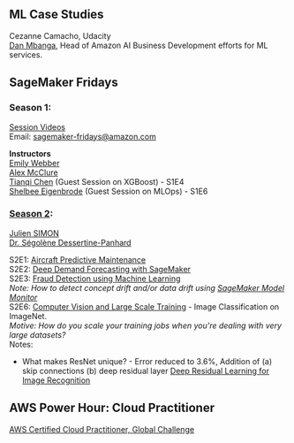 ## ML Case Studies  
Cezanne Camacho, Udacity  
[Dan Mbanga](https://www.linkedin.com/in/dan-romuald-mbanga-62850a22/), Head of Amazon AI Business Development efforts for ML services.   

## SageMaker Fridays  
### Season 1:  
[Session Videos](https://www.twitch.tv/aws/videos)  
Email: sagemaker-fridays@amazon.com  

**Instructors**  
[Emily Webber](https://www.linkedin.com/in/emily-webber-921b4969/)  
[Alex McClure](https://www.linkedin.com/in/alexjmcclure/)  
[Tianqi Chen](https://tqchen.com/) (Guest Session on XGBoost) - S1E4  
[Shelbee Eigenbrode](https://www.linkedin.com/in/shelbee-eigenbrode-5b632414/) (Guest Session on MLOps) - S1E6  

### [Season 2](https://amazonsagemakerfridays.splashthat.com/):  
[Julien SIMON](https://www.linkedin.com/in/juliensimon/)  
[Dr. Ségolène Dessertine-Panhard](https://www.linkedin.com/in/dr-s%C3%A9gol%C3%A8ne-dessertine-panhard-41416010/)  

S2E1: [Aircraft Predictive Maintenance](https://github.com/awslabs/predictive-maintenance-using-machine-learning/tree/master/source/notebooks)  
S2E2: [Deep Demand Forecasting with SageMaker](https://github.com/awslabs/sagemaker-deep-demand-forecast)  
S2E3: [Fraud Detection using Machine Learning](https://github.com/awslabs/fraud-detection-using-machine-learning/blob/master/source/notebooks/sagemaker_fraud_detection.ipynb)  
*Note: How to detect concept drift and/or data drift using [SageMaker Model Monitor](https://github.com/aws/amazon-sagemaker-examples/tree/master/sagemaker_model_monitor)*  
S2E6: [Computer Vision and Large Scale Training](https://github.com/PacktPublishing/Learn-Amazon-SageMaker/blob/master/sdkv2/ch10/spot/Image%20Classification%20on%20Imagenet%20-%20Managed%20Spot%20Training.ipynb) - Image Classification on ImageNet.  
*Motive: How do you scale your training jobs when you're dealing with very large datasets?*  
Notes:  
- What makes ResNet unique? - Error reduced to 3.6%, Addition of (a) skip connections (b) deep residual layer [Deep Residual Learning for Image Recognition](https://arxiv.org/pdf/1512.03385.pdf)  

## AWS Power Hour: Cloud Practitioner  
[AWS Certified Cloud Practitioner, Global Challenge](https://pages.awscloud.com/awspowerhour-CP.html)  
